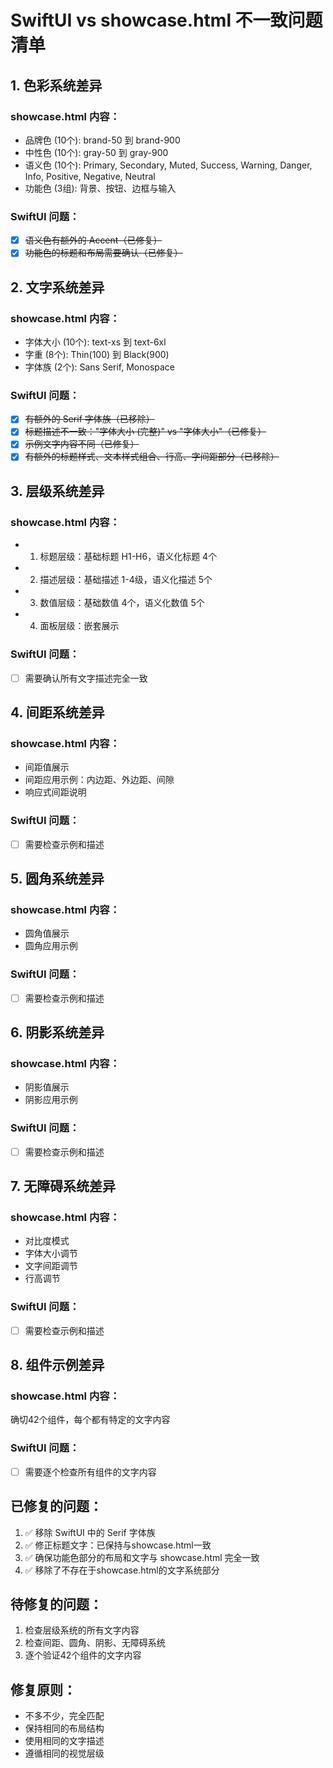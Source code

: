 # SwiftUI vs showcase.html 不一致问题清单

## 1. 色彩系统差异

### showcase.html 内容：
- 品牌色 (10个): brand-50 到 brand-900
- 中性色 (10个): gray-50 到 gray-900  
- 语义色 (10个): Primary, Secondary, Muted, Success, Warning, Danger, Info, Positive, Negative, Neutral
- 功能色 (3组): 背景、按钮、边框与输入

### SwiftUI 问题：
- [x] ~~语义色有额外的 Accent（已修复）~~
- [x] ~~功能色的标题和布局需要确认（已修复）~~

## 2. 文字系统差异

### showcase.html 内容：
- 字体大小 (10个): text-xs 到 text-6xl
- 字重 (8个): Thin(100) 到 Black(900)
- 字体族 (2个): Sans Serif, Monospace

### SwiftUI 问题：
- [x] ~~有额外的 Serif 字体族（已移除）~~
- [x] ~~标题描述不一致："字体大小 (完整)" vs "字体大小"（已修复）~~
- [x] ~~示例文字内容不同（已修复）~~
- [x] ~~有额外的标题样式、文本样式组合、行高、字间距部分（已移除）~~

## 3. 层级系统差异

### showcase.html 内容：
- 1. 标题层级：基础标题 H1-H6，语义化标题 4个
- 2. 描述层级：基础描述 1-4级，语义化描述 5个  
- 3. 数值层级：基础数值 4个，语义化数值 5个
- 4. 面板层级：嵌套展示

### SwiftUI 问题：
- [ ] 需要确认所有文字描述完全一致

## 4. 间距系统差异

### showcase.html 内容：
- 间距值展示
- 间距应用示例：内边距、外边距、间隙
- 响应式间距说明

### SwiftUI 问题：
- [ ] 需要检查示例和描述

## 5. 圆角系统差异

### showcase.html 内容：
- 圆角值展示
- 圆角应用示例

### SwiftUI 问题：
- [ ] 需要检查示例和描述

## 6. 阴影系统差异

### showcase.html 内容：
- 阴影值展示
- 阴影应用示例

### SwiftUI 问题：
- [ ] 需要检查示例和描述

## 7. 无障碍系统差异

### showcase.html 内容：
- 对比度模式
- 字体大小调节
- 文字间距调节
- 行高调节

### SwiftUI 问题：
- [ ] 需要检查示例和描述

## 8. 组件示例差异

### showcase.html 内容：
确切42个组件，每个都有特定的文字内容

### SwiftUI 问题：
- [ ] 需要逐个检查所有组件的文字内容

## 已修复的问题：

1. ✅ 移除 SwiftUI 中的 Serif 字体族
2. ✅ 修正标题文字：已保持与showcase.html一致
3. ✅ 确保功能色部分的布局和文字与 showcase.html 完全一致
4. ✅ 移除了不存在于showcase.html的文字系统部分

## 待修复的问题：

1. 检查层级系统的所有文字内容
2. 检查间距、圆角、阴影、无障碍系统
3. 逐个验证42个组件的文字内容

## 修复原则：
- 不多不少，完全匹配
- 保持相同的布局结构
- 使用相同的文字描述
- 遵循相同的视觉层级